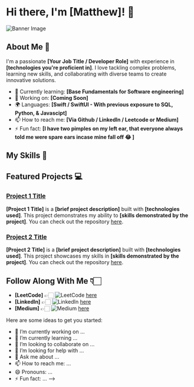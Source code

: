 # Hi there, I'm [Matthew]! 👋

![Banner Image](your_banner_image_url_here)



## About Me 🚀

I'm a passionate **[Your Job Title / Developer Role]** with experience in **[technologies you're proficient in]**. I love tackling complex problems, learning new skills, and collaborating with diverse teams to create innovative solutions.

- 🌱 Currently learning: **[Base Fundamentals for Software engineering]**
- 🔭 Working on: **[Coming Soon]**
- 🌍 Languages: **[Swift / SwiftUI - With previous exposure to SQL, Python, & Javascipt]**
- 📫 How to reach me: **[Via Github / LinkedIn / Leetcode or Medium]**
- ⚡ Fun fact: **[I have two pimples on my left ear, that everyone always told me were spare ears incase mine fall off 😂 ]**



## My Skills 🧠





## Featured Projects 💻

### [Project 1 Title](project_1_link)

**[Project 1 Title]** is a **[brief project description]** built with **[technologies used]**. This project demonstrates my ability to **[skills demonstrated by the project]**. You can check out the repository [here](project_1_repository_link).


### [Project 2 Title](project_2_link)

**[Project 2 Title]** is a **[brief project description]** built with **[technologies used]**. This project showcases my skills in **[skills demonstrated by the project]**. You can check out the repository [here](project_2_repository_link).



## Follow Along With Me 👇🏻

- **[LeetCode]** 👉🏻  ![LeetCode](https://img.shields.io/badge/-LeetCode-FFA116?style=for-the-badge&logo=LeetCode&logoColor=black) 
  [here](https://leetcode.com/u/SwiftSanders/) 
- **[LinkedIn]** 👉🏻  ![LinkedIn](https://img.shields.io/badge/LinkedIn-0077B5?style=for-the-badge&logo=linkedin&logoColor=white)
  [here](https://www.linkedin.com/in/SwiftSanders) 
- **[Medium]** 👉🏻  ![Medium](https://img.shields.io/badge/Medium-12100E?style=for-the-badge&logo=medium&logoColor=white) 
  [here](https://medium.com/@SwiftSanders) 


Here are some ideas to get you started:

- 🔭 I’m currently working on ...
- 🌱 I’m currently learning ...
- 👯 I’m looking to collaborate on ...
- 🤔 I’m looking for help with ...
- 💬 Ask me about ...
- 📫 How to reach me: ...
- 😄 Pronouns: ...
- ⚡ Fun fact: ...
-->

